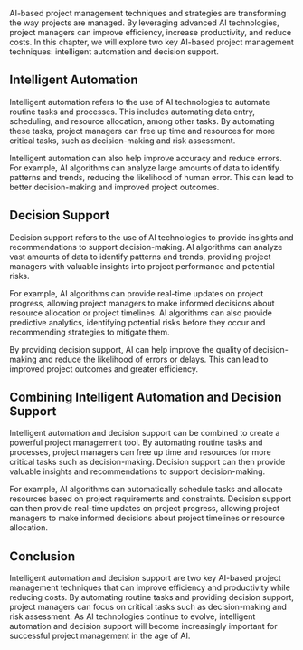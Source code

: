 
AI-based project management techniques and strategies are transforming the way projects are managed. By leveraging advanced AI technologies, project managers can improve efficiency, increase productivity, and reduce costs. In this chapter, we will explore two key AI-based project management techniques: intelligent automation and decision support.

Intelligent Automation
----------------------

Intelligent automation refers to the use of AI technologies to automate routine tasks and processes. This includes automating data entry, scheduling, and resource allocation, among other tasks. By automating these tasks, project managers can free up time and resources for more critical tasks, such as decision-making and risk assessment.

Intelligent automation can also help improve accuracy and reduce errors. For example, AI algorithms can analyze large amounts of data to identify patterns and trends, reducing the likelihood of human error. This can lead to better decision-making and improved project outcomes.

Decision Support
----------------

Decision support refers to the use of AI technologies to provide insights and recommendations to support decision-making. AI algorithms can analyze vast amounts of data to identify patterns and trends, providing project managers with valuable insights into project performance and potential risks.

For example, AI algorithms can provide real-time updates on project progress, allowing project managers to make informed decisions about resource allocation or project timelines. AI algorithms can also provide predictive analytics, identifying potential risks before they occur and recommending strategies to mitigate them.

By providing decision support, AI can help improve the quality of decision-making and reduce the likelihood of errors or delays. This can lead to improved project outcomes and greater efficiency.

Combining Intelligent Automation and Decision Support
-----------------------------------------------------

Intelligent automation and decision support can be combined to create a powerful project management tool. By automating routine tasks and processes, project managers can free up time and resources for more critical tasks such as decision-making. Decision support can then provide valuable insights and recommendations to support decision-making.

For example, AI algorithms can automatically schedule tasks and allocate resources based on project requirements and constraints. Decision support can then provide real-time updates on project progress, allowing project managers to make informed decisions about project timelines or resource allocation.

Conclusion
----------

Intelligent automation and decision support are two key AI-based project management techniques that can improve efficiency and productivity while reducing costs. By automating routine tasks and providing decision support, project managers can focus on critical tasks such as decision-making and risk assessment. As AI technologies continue to evolve, intelligent automation and decision support will become increasingly important for successful project management in the age of AI.
